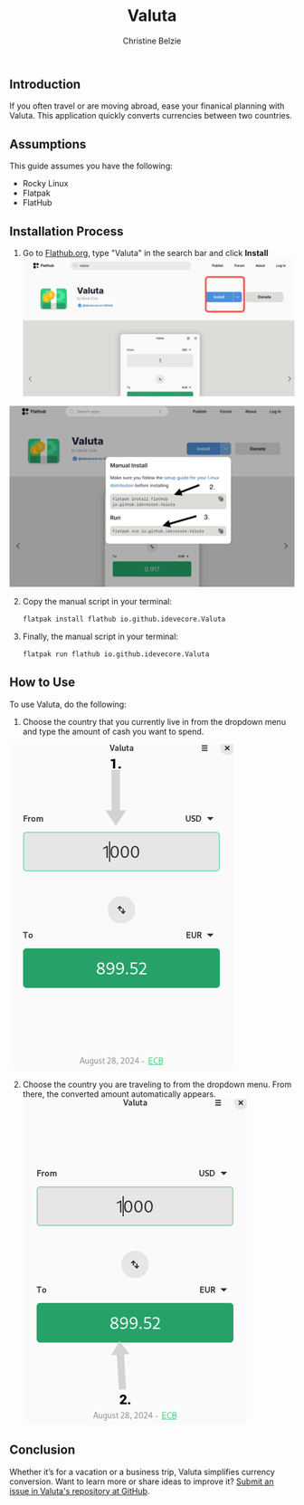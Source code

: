﻿---
 title: Valuta
 author: Christine Belzie
 contributors:
---

## Introduction

 If you often travel or are moving abroad, ease your finanical planning with Valuta. This application quickly converts currencies between two countries.

## Assumptions

This guide assumes you have the following:

- Rocky Linux
- Flatpak
- FlatHub

## Installation Process

1. Go to [Flathub.org](https://flathub.org), type "Valuta" in the search bar and click  **Install** ![Screenshot of the Valuta page on Flathub with the blue install button highlighted in a red square](images/01_valuta.png)
 
  ![manual install script and run script](images/valuta-install.png)


2. Copy the manual script in your terminal:

    ```bash
    flatpak install flathub io.github.idevecore.Valuta
    ```


3. Finally, the manual script in your terminal:

    ```bash
    flatpak run flathub io.github.idevecore.Valuta
    ```

## How to Use

To use Valuta, do the following:

1. Choose the country that you currently live in from the dropdown menu and type the amount of cash you want to spend.

![Screenshot of Valuta app showing 1000 USD in the input field, with a grey arrow pointing down to a grey box showing 1000 USD](images/02_valuta.png)

2. Choose the country you are traveling to from the dropdown menu.  From there, the converted amount automatically appears.
![Screenshot showing a grey arrow pointing upward to a green box displaying the converted amount, 899.52 EUR](images/03_valuta.png)

## Conclusion

Whether it’s for a vacation or a business trip, Valuta simplifies currency conversion. Want to learn more or share ideas to improve it? [Submit an issue in Valuta's repository at GitHub](https://github.com/ideveCore/valuta/issues).
